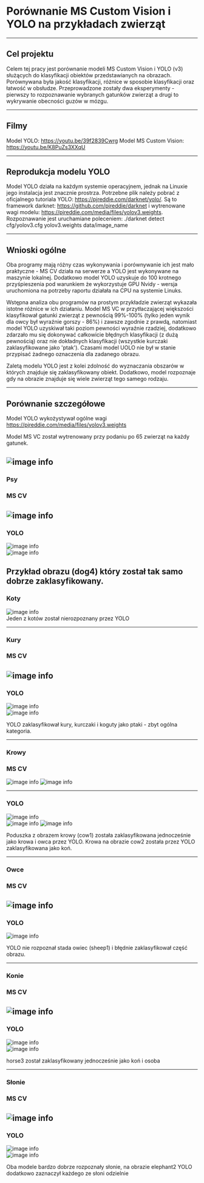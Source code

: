 # Porównanie MS Custom Vision i YOLO na przykładach zwierząt
---
## Cel projektu
Celem tej pracy jest porównanie modeli MS Custom Vision i YOLO (v3) służących do klasyfikacji obiektów przedstawianych na obrazach. Porównywana była jakość klasyfikacji, różnice w sposobie klasyfikacji oraz łatwość w obsłudze. Przeprowadzone zostały dwa eksperymenty - pierwszy to rozpoznawanie wybranych gatunków zwierząt a drugi to wykrywanie obecności guzów w mózgu.

---
## Filmy

Model YOLO: https://youtu.be/39f2839Cwrg
Model MS Custom Vision: https://youtu.be/K8PuZs3XXqU

---
## Reprodukcja modelu YOLO

Model YOLO działa na każdym systemie operacyjnem, jednak na Linuxie jego instalacja jest znacznie prostrza. Potrzebne plik należy pobrać z oficjalnego tutoriala YOLO: https://pjreddie.com/darknet/yolo/. Są to framework darknet: https://github.com/pjreddie/darknet i wytrenowane wagi modelu: https://pjreddie.com/media/files/yolov3.weights.
Rozpoznawanie jest uruchamiane poleceniem: ./darknet detect cfg/yolov3.cfg yolov3.weights data/image_name

---
## Wnioski ogólne

Oba programy mają różny czas wykonywania i porównywanie ich jest mało praktyczne - MS CV działa na serwerze a YOLO jest wykonywane na maszynie lokalnej. Dodatkowo model YOLO uzyskuje do 100 krotnego przyśpieszenia pod warunkiem że wykorzystuje GPU Nvidy - wersja uruchomiona na potrzeby raportu działała na CPU na systemie Linuks. 

Wstępna analiza obu programów na prostym przykładzie zwierząt wykazała istotne różnice w ich działaniu. Model MS VC w przytłaczającej większości klasyfikował gatunki zwierząt z pewnością 99%-100% (tylko jeden wynik dla owcy był wyraźnie gorszy - 86%) i zawsze zgodnie z prawdą, natomiast model YOLO uzyskiwał taki poziom pewności wyraźnie rzadziej, dodatkowo zdarzało mu się dokonywać całkowicie błędnych klasyfikacji (z dużą pewnością) oraz nie dokładnych klasyfikacji (wszystkie kurczaki zaklasyfikowane jako 'ptak'). Czasami model UOLO nie był w stanie przypisać żadnego oznaczenia dla zadanego obrazu. 

Zaletą modelu YOLO jest z kolei zdolność do wyznaczania obszarów w których znajduje się zaklasyfikowany obiekt. Dodatkowo, model rozpoznaje gdy na obrazie znajduje się wiele zwierząt tego samego rodzaju. 

---
## Porównanie szczegółowe

Model YOLO wykożystywał ogólne wagi https://pjreddie.com/media/files/yolov3.weights

Model MS VC został wytrenowany przy podaniu po 65 zwierząt na każdy gatunek.

![image info](./img/general.png)
---
### Psy
### MS CV
![image info](./img/dog4.png)
---
### YOLO
![image info](./yolo_animals/results_dog.PNG)\
![image info](./yolo_animals/dog4.PNG)

Przykład obrazu (dog4) który został tak samo dobrze zaklasyfikowany.
---
### Koty
![image info](./yolo_animals/results_cat.PNG)\
Jeden z kotów został nierozpoznany przez YOLO
 
---
### Kury
### MS CV
![image info](./img/chicken1.png)
---
### YOLO
![image info](./yolo_animals/results_chicken.PNG)\
![image info](./yolo_animals/chicken1.PNG)

YOLO zaklasyfikował kury, kurczaki i koguty jako ptaki - zbyt ogólna kategoria.

---
### Krowy
### MS CV
![image info](./img/cow1.png)
![image info](./img/cow2.png)

---
### YOLO
![image info](./yolo_animals/results_cow.PNG)\
![image info](./yolo_animals/cow1.PNG)
![image info](./yolo_animals/cow2.PNG)

Poduszka z obrazem krowy (cow1) została zaklasyfikowana jednocześnie jako krowa i owca przez YOLO. Krowa na obrazie cow2 została przez YOLO zaklasyfikowana jako koń.

---
### Owce
### MS CV
![image info](./img/sheep1.png)
---
### YOLO
![image info](./yolo_animals/sheep1.PNG)

YOLO nie rozpoznał stada owiec (sheep1) i błędnie zaklasyfikował część obrazu.

---
### Konie
### MS CV
![image info](./img/horse3.png)
---
### YOLO
![image info](./yolo_animals/results_horse.PNG)\
![image info](./yolo_animals/horse3.PNG)

horse3 został zaklasyfikowany jednocześnie jako koń i osoba

---
### Słonie
### MS CV
![image info](./img/elephant2.png)
---
### YOLO
![image info](./yolo_animals/results_elephant.PNG)\
![image info](./yolo_animals/elephant2.PNG)

Oba modele bardzo dobrze rozpoznały słonie, na obrazie elephant2 YOLO dodatkowo zaznaczył każdego ze słoni odzielnie
